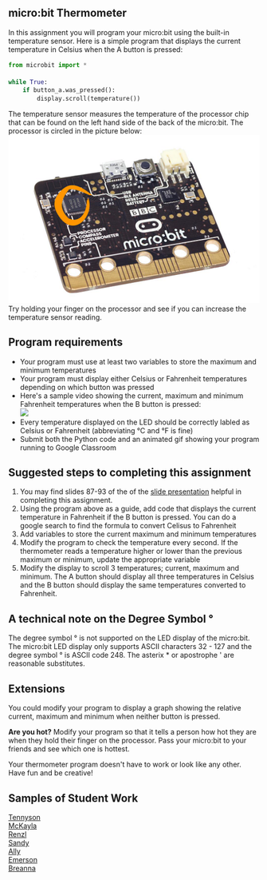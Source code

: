 micro:bit Thermometer
--------------------
In this assignment you will program your micro:bit using the built-in temperature sensor. Here is a simple program that displays the current temperature in Celsius when the A button is pressed:
```python
from microbit import *

while True:
    if button_a.was_pressed():
        display.scroll(temperature())
```
The temperature sensor measures the temperature of the processor chip that can be found on the left hand side of the back of the micro:bit. The processor is circled in the picture below:      
![](thermometer2.png)   
Try holding your finger on the processor and see if you can increase the temperature sensor reading.

Program requirements
-----------------
* Your program must use at least two variables to store the maximum and minimum temperatures
* Your program must display either Celsius or Fahrenheit temperatures depending on which button was pressed
* Here's a sample video showing the current, maximum and minimum Fahrenheit temperatures when the B button is pressed:   
![](fahrenheit.gif)   
* Every temperature displayed on the LED should be correctly labled as Celsius or Fahrenheit (abbreviating °C and °F is fine)
* Submit both the Python code and an animated gif showing your program running to Google Classroom

Suggested steps to completing this assignment
----------
1. You may find slides 87-93 of the of the [slide presentation](https://docs.google.com/presentation/d/1aiGcnPn8uoCJdX8p7_qoI3Hh3_KOhUtFeB3Byw0tacA/edit?usp=sharing) helpful in completing this assignment.
2. Using the program above as a guide, add code that displays the current temperature in Fahrenheit if the B button is pressed. You can do a google search to find the formula to convert Celisus to Fahrenheit
3. Add variables to store the current maximum and minimum temperatures
4. Modify the program to check the temperature every second. If the thermometer reads a temperature higher or lower than the previous maximum or minimum, update the appropriate variable
5. Modify the display to scroll 3 temperatures; current, maximum and minimum. The A button should display all three temperatures in Celsius and the B button should display the same temperatures converted to Fahrenheit. 

A technical note on the Degree Symbol °
-----------------
The degree symbol ° is not supported on the LED display of the micro:bit. The micro:bit LED display only supports ASCII characters 32 - 127 and the degree symbol ° is ASCII code 248. The asterix * or apostrophe ' are reasonable substitutes. 

Extensions
----------
You could modify your program to display a graph showing the relative current, maximum and minimum when neither button is pressed.

**Are you hot?** Modify your program so that it tells a person how hot they are when they hold their finger on the processor. Pass your micro:bit to your friends and see which one is hottest.

Your thermometer program doesn't have to work or look like any other. Have fun and be creative!

Samples of Student Work
----------
[Tennyson](TennysonThermometer.gif)   
[McKayla](McKaylaThermometer.gif)   
[Renzl](RenzlThermometer.gif)   
[Sandy](SandyThermometer.gif)   
[Ally](AllyThermometer.GIF)   
[Emerson](EmersonThermometer.gif)   
[Breanna](BreannaThermometer.png)   
